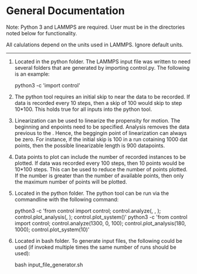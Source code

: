 General Documentation
=====================

Note: Python 3 and LAMMPS are required.
User must be in the directories noted below for functionality.

All calulations depend on the units used in LAMMPS. Ignore default units.

----------------------------

1. Located in the python folder. The LAMMPS input file was written to need several folders that are generated by importing control.py. The following is an example:

	python3 -c 'import control'

2.  The python tool requires an initial skip to near the data to be recorded. If data is recorded every 10 steps, then a skip of 100 would skip to step 10*100. This holds true for all inputs into the python tool.

3.  Linearization can be used to linearize the propensity for motion. The beginning and enpoints need to be specified. Analysis removes the data previous to the <initial skip>. Hence, the beggingin point of linearization can always be zero. For instance, if the initial skip is 100 in a run cotaining 1000 dat points, then the possible linearizable length is 900 datapoints.

3. Data points to plot can include the number of recorded instances to be plotted. If data was recorded every 100 steps, then 10 points would be 10*100 steps. This can be used to reduce the number of points plotted. If the number is greater than the number of available points, then only the maximum number of points will be plotted.

4. Located in the python folder. The python tool can be run via the commandline with the following command:

	python3 -c 'from control import control; control.analyze(<initial skip>, <linearization start>, <linearization end>); control.plot_analysis(<data points to plot>, <RDF point>); control.plot_system(<initial skip>)'
    python3 -c 'from control import control; control.analyze(1300, 0, 100); control.plot_analysis(180, 1000); control.plot_system(10)'

2. Located in bash folder. To generate input files, the following could be used (if invoked multiple times the same number of runs should be used):

	bash input_file_generator.sh <template file> <number of runs> <melting temperature> <time steps at melt> <time steps of quench> <time steps final hold> <list of final temperatures without units>
	bash input_file_generator.sh AlSm_template.in 10 2000 1000000 33000000 36000000 900

2. Located in bash folder. To run lamps through each input file generated, the following could be used:

	bash lammps_looper.sh <lamps tool used>
	bash lammps_looper.sh lammps-daily

